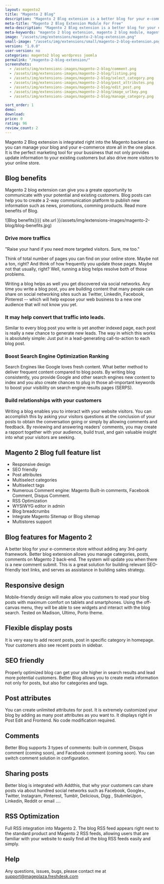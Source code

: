 ```yaml
---
layout: magento2
title: "Magento 2 Blog"
description: "Magento 2 Blog extension is a better blog for your e-commerce store without adding 3rd-party framework such as Wordpress"
meta-title: "Magento 2 Blog Extension Module For Free"
meta-description: "Magento 2 Blog extension is a better blog for your e-commerce store without adding 3rd-party framework such as Wordpress"
meta-keywords: "magento 2 blog extension, magento 2 blog module, magento 2 blog extension free"
image: "/assets/img/extensions/magento-2-blog-extension.png"
small-image: "/assets/img/extensions/small/magento-2-blog-extension.png"
version: "1.0.0"
user-version: no
categories: magento2 blog wordpress joomla
permalink: "/magento-2-blog-extension/"
screenshots:
  - /assets/img/extensions-images/magento-2-blog/comment.png
  - /assets/img/extensions-images/magento-2-blog/listing.png
  - /assets/img/extensions-images/magento-2-blog/select_category.png
  - /assets/img/extensions-images/magento-2-blog/post_attributes.png
  - /assets/img/extensions-images/magento-2-blog/edit_post.png
  - /assets/img/extensions-images/magento-2-blog/image_urlkey.png
  - /assets/img/extensions-images/magento-2-blog/manage_category.png

sort_order: 1
demo: 
download: 
price: 0
rating: 96
review_count: 2
---
```


Magento 2 Blog extension is integrated right into the Magento backend so you can manage your blog and your e-commerce store all in the one place. It is the perfect marketing tool for your bussiness that not only provides update information to your existing customers but also drive more visitors to your online store.


## Blog benefits

Magento 2 blog extension can give you a greate opportunity to communicate with your potential and existing customers. Blog posts can help you to create a 2-way communication platform to publish new information such as news, promotions, comming products. Read more benefits of Blog.


![Blog benefits]({{ site.url }}/assets/img/extensions-images/magento-2-blog/blog-benefits.jpg)


### Drive more traffics

"Raise your hand if you need more targeted visitors. Sure, me too."

Think of total number of pages you can find on your online store. Maybe not a ton, right? And think of how frequently you update those pages. Maybe not that usually, right? 
Well, running a blog helps resolve both of those problems.



Writing a blog helps as well you get discovered via social networks. Any time you write a blog post, you are building content that many people can share on social networking sites such as Twitter, LinkedIn, Facebook, Pinterest -- which will help expose your web business to a new one audience that will not know you yet.


### It may help convert that traffic into leads.

Similar to every blog post you write is yet another indexed page, each post is really a new chance to generate new leads. The way in which this works is absolutely simple: Just put in a lead-generating call-to-action to each blog post.

### Boost Search Engine Optimization Ranking

Search Engines like Google loves fresh content. What better method to deliver frequent content compared to blog posts. By writing blog consistently, you provide Google and other search engines new content to index and you also create chances to plug in those all-important keywords to boost your visibility on search engine results pages (SERPS).

### Build relationships with your customers

Writing a blog enables you to interact with your website visitors. You can accomplish this by asking your visitors questions at the conclusion of your posts to obtain the conversation going or simply by allowing comments and feedback. By reviewing and answering readers’ comments, you may create a rapport together with your audience, build trust, and gain valuable insight into what your visitors are seeking.


## Magento 2 Blog full feature list

- Responsive design
- SEO friendly
- Post attributes
- Multiselect categories
- Multiselect tags
- Numerous Comment engine: Magento Built-in comments, Facebook Comment, Disqus Comment.
- RSS Optimization
- WYSIWYG editor in admin
- Blog breadcrumbs
- Integrate Magento Sitemap or Blog sitemap
- Multistores support


## Blog features for Magento 2


A better blog for your e-commerce store without adding any 3rd-party framework. Better blog extension allows you manage categories, posts, comments on Magento 2 back-end. The system will update you when there is a new comment submit. This is a great solution for building relevant SEO-friendly text links, and serves as assistance in building sales strategy.

## Responsive design

Mobile-friendly design will make allow you customers to read your blog posts with maximum comfort on tablets and smartphones. Using the off-canvas menu, they will be able to see widgets and interact with the blog search. Tested on Madison, Ultimo, Porto theme.


## Flexible display posts

It is very easy to add recent posts, post in specific category in homepage. Your customers also see recent posts in sidebar.


## SEO friendly

Properly optimized blog can get your site higher in search results and lead more potential customers. Better Blog allows you to create meta information not only for posts, but also for categories and tags.

## Post attributes

You can create unlimited attributes for post. It is extremely customized your blog by adding as many post attributes as you want to. It displays right in Post Edit and Frontend. No code modification required.


## Comments

Better Blog supports 3 types of comments: built-in comment, Disqus comment (coming soon), and Facebook comment (coming soon). You can switch comment solution in configuration.


## Sharing posts

Better blog is integrated with Addthis, that why your customers can share posts via about hundred social networks such as Facebook, Google+, Twitter, Instagram, Pinterest, Tumblr, Delicious, Digg , StubmleUpon, Linkedin, Reddit or email ....


## RSS Optimization

Full RSS integration into Magento 2. The blog RSS feed appears right next to the standard product and Magento 2 RSS feeds, allowing users that are familiar with your website to easily find all the blog RSS feeds easily and simply.



## Help

Any questions, issues, bugs, please contact me at support@mageplaza.freshdesk.com